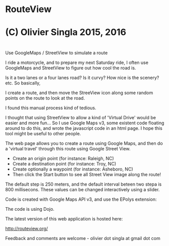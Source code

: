 #
# RouteView
# (C) Olivier Singla 2015, 2016
#

Use GoogleMaps / StreetView to simulate a route

I ride a motorcycle, and to prepare my next Saturday ride, I often use GoogleMaps and StreetView to figure out how cool the road is.

Is it a two lanes or a four lanes road? Is it curvy? How nice is the scenery? etc. So basically, 

I create a route, and then move the StreeView icon along some random points on the route to look at the road.

I found this manual process kind of tedious. 

I thought that using StreetView to allow a kind of 'Virtual Drive' would be easier and more fun... 
So I use Google Maps v3, some existent code floating around to do this, and wrote the javascript code in an html page.
I hope this tool might be useful to other people. 

The web page allows you to create a route using Google Maps, and then do a 'virtual travel' through this route using Google Street View. 
 - Create an origin point (for instance: Raleigh, NC)
 - Create a destination point (for instance: Troy, NC)
 - Create optionally a waypoint (for instance: Asheboro, NC)
 - Then click the Start button to see all Street View image along the route!
 
The default step is 250 meters, and the default interval beteen two stepa is 800 millisecons.
These values can be changed interactively using a slider.

Code is created with Google Maps API v3, and use the EPolys extension:

The code is using Dojo.

The latest version of this web application is hosted here:

http://routeview.org/

Feedback and comments are welcome - olivier dot singla at gmail dot com
